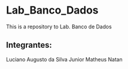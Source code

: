 # Lab_Banco_Dados
This is a repository to Lab. Banco de Dados
## Integrantes:
Luciano Augusto da Silva Junior
Matheus
Natan
